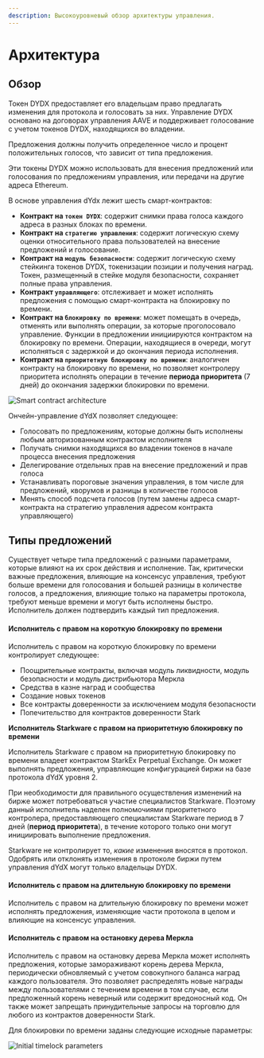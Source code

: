 ```yaml
---
description: Высокоуровневый обзор архитектуры управления.
---
```


# Архитектура

## Обзор

Токен DYDX предоставляет его владельцам право предлагать изменения для протокола и голосовать за них. Управление DYDX основано на договорах управления AAVE и поддерживает голосование с учетом токенов DYDX, находящихся во владении.

Предложения должны получить определенное число и процент положительных голосов, что зависит от типа предложения.

Эти токены DYDX можно использовать для внесения предложений или голосования по предложениям управления, или передачи на другие адреса Ethereum.

В основе управления dYdx лежит шесть смарт-контрактов:

* **Контракт на `токен DYDX`**: содержит снимки права голоса каждого адреса в разных блоках по времени.
* **Контракт на `стратегию управления`**: содержит логическую схему оценки относительного права пользователей на внесение предложений и голосование.
* **Контракт на `модуль безопасности`**: содержит логическую схему стейкинга токенов DYDX, токенизации позиции и получения наград. Токен, размещенный в стейке модуля безопасности, сохраняет полные права управления.
* **Контракт `управляющего`**: отслеживает и может исполнять предложения с помощью смарт-контракта на блокировку по времени.
* **Контракт на `блокировку по времени`**: может помещать в очередь, отменять или выполнять операции, за которые проголосовало управление. Функции в предложении инициируются контрактом на блокировку по времени. Операции, находящиеся в очереди, могут исполняться с задержкой и до окончания периода исполнения.
* **Контракт на `приоритетную блокировку по времени`**: аналогичен контракту на блокировку по времени, но позволяет контролеру приоритета исполнять операции в течение **периода приоритета** (7 дней) до окончания задержки блокировки по времени.

![Smart contract architecture](<.. /.gitbook/assets/image (49).png>)

Ончейн-управление dYdX позволяет следующее:

* Голосовать по предложениям, которые должны быть исполнены любым авторизованным контрактом исполнителя
* Получать снимки находящихся во владении токенов в начале процесса внесения предложения
* Делегирование отдельных прав на внесение предложений и прав голоса
* Устанавливать пороговые значения управления, в том числе для предложений, кворумов и разницы в количестве голосов
* Менять способ подсчета голосов (путем замены адреса смарт-контракта на стратегию управления адресом контракта управляющего)

## Типы предложений

Существует четыре типа предложений с разными параметрами, которые влияют на их срок действия и исполнение. Так, критически важные предложения, влияющие на консенсус управления, требуют больше времени для голосования и большей разницы в количестве голосов, а предложения, влияющие только на параметры протокола, требуют меньше времени и могут быть исполнены быстро. Исполнитель должен подтвердить каждый тип предложения.

#### **Исполнитель с правом на короткую блокировку по времени**

Исполнитель с правом на короткую блокировку по времени контролирует следующее:

* Поощрительные контракты, включая модуль ликвидности, модуль безопасности и модуль дистрибьютора Меркла
* Средства в казне наград и сообщества
* Создание новых токенов
* Все контракты доверенности за исключением модуля безопасности
* Попечительство для контрактов доверенности Stark

**Исполнитель Starkware с правом на приоритетную блокировку по времени**

Исполнитель Starkware с правом на приоритетную блокировку по времени владеет контрактом StarkEx Perpetual Exchange. Он может выполнять предложения, управляющие конфигурацией биржи на базе протокола dYdX уровня 2.

При необходимости для правильного осуществления изменений на бирже может потребоваться участие специалистов Starkware. Поэтому данный исполнитель наделен полномочиями приоритетного контролера, предоставляющего специалистам Starkware период в 7 дней (**период приоритета**), в течение которого только они могут инициировать выполнение предложения.

Starkware не контролирует то, _какие_ изменения вносятся в протокол. Одобрять или отклонять изменения в протоколе биржи путем управления dYdX могут только владельцы DYDX.

#### **Исполнитель с правом на длительную блокировку по времени**

Исполнитель с правом на длительную блокировку по времени может исполнять предложения, изменяющие части протокола в целом и влияющие на консенсус управления.

#### **Исполнитель с правом на остановку дерева Меркла**

Исполнитель с правом на остановку дерева Меркла может исполнять предложения, которые замораживают корень дерева Меркла, периодически обновляемый с учетом совокупного баланса наград каждого пользователя. Это позволяет распределять новые награды между пользователями с течением времени в том случае, если предложенный корень неверный или содержит вредоносный код. Он также может запрещать принудительные запросы на торговлю для любого из контрактов доверенности Stark.

Для блокировки по времени заданы следующие исходные параметры:

![Initial timelock parameters](<.. /.gitbook/assets/Initial Timelock Parameters.png>)

